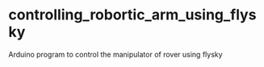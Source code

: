 # controlling_robortic_arm_using_flysky
Arduino program to control the manipulator of rover using flysky
